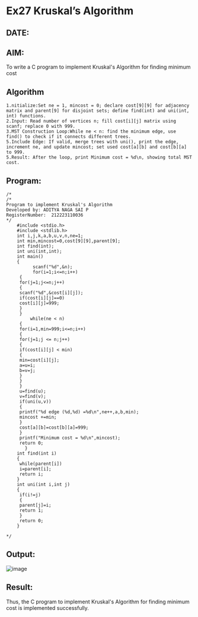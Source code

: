 # Ex27 Kruskal’s Algorithm
## DATE:
## AIM:
To write a C program to implement Kruskal's Algorithm for finding minimum cost

## Algorithm
```
1.nitialize:Set ne = 1, mincost = 0; declare cost[9][9] for adjacency matrix and parent[9] for disjoint sets; define find(int) and uni(int, int) functions.
2.Input: Read number of vertices n; fill cost[i][j] matrix using scanf; replace 0 with 999.
3.MST Construction Loop:While ne < n: find the minimum edge, use find() to check if it connects different trees.
5.Include Edge: If valid, merge trees with uni(), print the edge, increment ne, and update mincost; set used cost[a][b] and cost[b][a] to 999.
5.Result: After the loop, print Minimum cost = %d\n, showing total MST cost.
```
## Program:
```
/*
/*
Program to implement Kruskal's Algorithm
Developed by: ADITYA NAGA SAI P
RegisterNumber:  212223110036
*/
    #include <stdio.h>
    #include <stdlib.h>
    int i,j,k,a,b,u,v,n,ne=1;
    int min,mincost=0,cost[9][9],parent[9];
    int find(int);
    int uni(int,int);
    int main()
    {
          scanf("%d",&n);
          for(i=1;i<=n;i++)
     {
     for(j=1;j<=n;j++)
     {
     scanf("%d",&cost[i][j]);
     if(cost[i][j]==0)
     cost[i][j]=999;
     }
     }
         while(ne < n)
     {
     for(i=1,min=999;i<=n;i++)
     {
     for(j=1;j <= n;j++)
     {
     if(cost[i][j] < min)
     {
     min=cost[i][j];
     a=u=i;
     b=v=j;
     }
     }
     }
     u=find(u);
     v=find(v);
     if(uni(u,v))
     {
     printf("%d edge (%d,%d) =%d\n",ne++,a,b,min);
     mincost +=min;
     }
     cost[a][b]=cost[b][a]=999;
     }
     printf("Minimum cost = %d\n",mincost);
     return 0;
       }
    int find(int i)
    {
     while(parent[i])
     i=parent[i];
     return i;
    }
    int uni(int i,int j)
    {
     if(i!=j)
     {
     parent[j]=i;
     return 1;
     }
     return 0;
    }
 
*/
```

## Output:

![image](https://github.com/user-attachments/assets/e2f3789e-4030-4255-9c57-0da716fea18d)


## Result:
Thus, the C program to implement Kruskal's Algorithm for finding minimum cost is implemented successfully.
